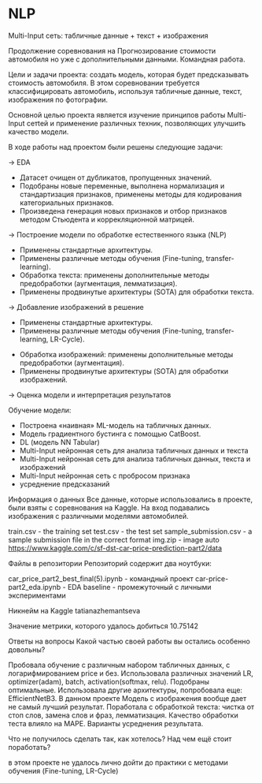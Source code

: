 # NLP
Multi-Input сеть: табличные данные + текст + изображения

Продолжение соревнования на Прогнозирование стоимости автомобиля но уже с дополнительными данными.
Командная работа.

Цели и задачи проекта: создать модель, которая будет предсказывать стоимость автомобиля. В этом соревновании требуется классифицировать автомобиль, используя табличные данные, текст, изображения по фотографии. 

Основной целью проекта является изучение принципов работы Multi-Input сетtей и применение различных техник, позволяющих улучшить качество модели.

В ходе работы над проектом были решены следующие задачи:

→ EDA

+ Датасет очищен от дубликатов, пропущенных значений.
+ Подобраны новые переменные, выполнена нормализация и стандартизация признаков, применены методы для кодирования категориальных признаков.
+ Произведена генерация новых признаков и отбор признаков методом Стьюдента и коррекляционной матрицей.

→ Построение модели по обработке естественного языка (NLP)

+ Применены стандартные архитектуры.
+ Применены различные методы обучения (Fine-tuning, transfer-learning).
+ Обработка текста: применены дополнительные методы предобработки (аугментация, лемматизация).
+ Применены продвинутые архитектуры (SOTA) для обработки текста.

→ Добавление изображений в решение

+ Применены стандартные архитектуры.
+ Применены различные методы обучения (Fine-tuning, transfer-learning, LR-Cycle).
* Обработка изображений: применены дополнительные методы предобработки (аугментация).
* Применены продвинутые архитектуры (SOTA) для обработки изображений.

→ Оценка модели и интерпретация результатов

Обучение модели: 
+ Построена «наивная» ML-модель на табличных данных.
+ Модель градиентного бустинга с помощью CatBoost.
+ DL (модель NN Tabular) 
+ Multi-Input нейронная сеть для анализа табличных данных и текста 
+ Multi-Input нейронная сеть для анализа табличных данных, текста  и изображений
+ Multi-Input нейронная сеть с пробросом признака
+ усреднение предсказаний

Информация о данных 
Все данные, которые использовались в проекте, были взяты с соревнования на Kaggle. 
На вход подавались изображения с различными моделями автомобилей. 

train.csv - the training set
test.csv - the test set
sample_submission.csv - a sample submission file in the correct format
img.zip - image auto
https://www.kaggle.com/c/sf-dst-car-price-prediction-part2/data

Файлы в репозитории Репозиторий содержит два ноутбуки:

car_price_part2_best_final(5).ipynb  - командный проект
car-price-part2_eda.ipynb - EDA
baseline - промежуточный с личными экспериментами

Никнейм на Kaggle tatianazhemantseva

Значение метрики, которого удалось добиться 10.75142

Ответы на вопросы Какой частью своей работы вы остались особенно довольны?

Пробовала обучение с различным набором табличных данных, с логарифмированием price и без.
Использовала различных значений LR, optimizer(adam), batch, activation(softmax, relu). Подобраны оптимальные.
Использовала другие архитектуры, попробовала еще: EfficientNetB3. В данном проекте Модель с изображения вообще дает не самый лучший результат.
Поработала с обработкой текста: чистка от стоп слов, замена слов и фраз, лемматизация. Качество обработки теста влияло на MAPE.
Варианты усреднения результата.

Что не получилось сделать так, как хотелось? Над чем ещё стоит поработать?

в этом проекте не удалось лично дойти до практики с методами обучения (Fine-tuning, LR-Cycle)
